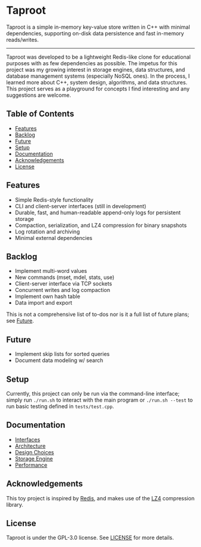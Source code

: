 # Taproot

Taproot is a simple in-memory key-value store written in C++ with minimal dependencies, supporting on-disk data persistence and fast in-memory reads/writes.

-----

Taproot was developed to be a lightweight Redis-like clone for educational purposes with as few dependencies as possible. The impetus for this project was my growing interest in storage engines, data structures, and database management systems (especially NoSQL ones). In the process, I learned more about C++, system design, algorithms, and data structures. This project serves as a playground for concepts I find interesting and any suggestions are welcome.

## Table of Contents

- [Features](#features)
- [Backlog](#backlog)
- [Future](#future)
- [Setup](#setup)
- [Documentation](#documentation)
- [Acknowledgements](#acknowledgements)
- [License](#license)

## Features

- Simple Redis-style functionality
- CLI and client-server interfaces (still in development)
- Durable, fast, and human-readable append-only logs for persistent storage
- Compaction, serialization, and LZ4 compression for binary snapshots
- Log rotation and archiving
- Minimal external dependencies

## Backlog

- Implement multi-word values
- New commands (mset, mdel, stats, use)
- Client-server interface via TCP sockets
- Concurrent writes and log compaction
- Implement own hash table
- Data import and export

This is not a comprehensive list of to-dos nor is it a full list of future plans; see [Future](#future).

## Future

- Implement skip lists for sorted queries
- Document data modeling w/ search

## Setup

Currently, this project can only be run via the command-line interface; simply run `./run.sh` to interact with the main program or `./run.sh --test` to run basic testing defined in `tests/test.cpp`.

## Documentation

- [Interfaces](docs/interfaces.md)
- [Architecture](docs/architecture.md)
- [Design Choices](docs/design-choices.md)
- [Storage Engine](docs/storage.md)
- [Performance](docs/performance.md)

## Acknowledgements

This toy project is inspired by [Redis](https://github.com/redis/redis), and makes use of the [LZ4](https://github.com/lz4/lz4) compression library.

## License

Taproot is under the GPL-3.0 license. See [LICENSE](LICENSE) for more details.